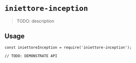 # `iniettore-inception`

> TODO: description

## Usage

```
const iniettoreInception = require('iniettore-inception');

// TODO: DEMONSTRATE API
```
